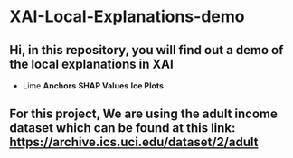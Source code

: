 # XAI-Local-Explanations-demo

## Hi, in this repository, you will find out a demo of the local explanations in XAI 
* Lime
**Anchors**
**SHAP Values**
**Ice Plots**


## For this project, We are using the adult income dataset which can be found at this link: https://archive.ics.uci.edu/dataset/2/adult

